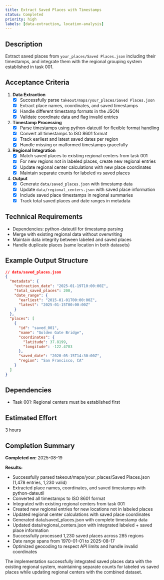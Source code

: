 ```yaml
---
title: Extract Saved Places with Timestamps
status: Completed
priority: high
labels: [data-extraction, location-analysis]
---
```


## Description

Extract saved places from `your_places/Saved Places.json` including their timestamps, and integrate them with the regional grouping system established in task 001.

## Acceptance Criteria

1. **Data Extraction**
   - [x] Successfully parse `takeout/maps/your_places/Saved Places.json`
   - [x] Extract place names, coordinates, and saved timestamps
   - [x] Handle different timestamp formats in the JSON
   - [x] Validate coordinate data and flag invalid entries

2. **Timestamp Processing**
   - [x] Parse timestamps using python-dateutil for flexible format handling
   - [x] Convert all timestamps to ISO 8601 format
   - [x] Track earliest and latest saved dates per region
   - [x] Handle missing or malformed timestamps gracefully

3. **Regional Integration**
   - [x] Match saved places to existing regional centers from task 001
   - [x] For new regions not in labeled places, create new regional entries
   - [x] Update regional center calculations with new place coordinates
   - [x] Maintain separate counts for labeled vs saved places

4. **Output**
   - [x] Generate `data/saved_places.json` with timestamp data
   - [x] Update `data/regional_centers.json` with saved place information
   - [x] Include saved place timestamps in regional summaries
   - [x] Track total saved places and date ranges in metadata

## Technical Requirements

- Dependencies: python-dateutil for timestamp parsing
- Merge with existing regional data without overwriting
- Maintain data integrity between labeled and saved places
- Handle duplicate places (same location in both datasets)

## Example Output Structure

```json
// data/saved_places.json
{
  "metadata": {
    "extraction_date": "2025-01-19T10:00:00Z",
    "total_saved_places": 200,
    "date_range": {
      "earliest": "2015-01-01T00:00:00Z",
      "latest": "2025-01-15T00:00:00Z"
    }
  },
  "places": [
    {
      "id": "saved_001",
      "name": "Golden Gate Bridge",
      "coordinates": {
        "latitude": 37.8199,
        "longitude": -122.4783
      },
      "saved_date": "2020-05-15T14:30:00Z",
      "region": "San Francisco, CA"
    }
  ]
}
```

## Dependencies

- Task 001: Regional centers must be established first

## Estimated Effort

3 hours

## Completion Summary

**Completed on:** 2025-08-19

**Results:**
- Successfully parsed takeout/maps/your_places/Saved Places.json (1,478 entries, 1,230 valid)
- Extracted place names, coordinates, and saved timestamps with python-dateutil
- Converted all timestamps to ISO 8601 format
- Integrated with existing regional centers from task 001 
- Created new regional entries for new locations not in labeled places
- Updated regional center calculations with saved place coordinates
- Generated data/saved_places.json with complete timestamp data
- Updated data/regional_centers.json with integrated labeled + saved place information
- Successfully processed 1,230 saved places across 285 regions
- Date range spans from 1970-01-01 to 2025-08-17
- Optimized geocoding to respect API limits and handle invalid coordinates

The implementation successfully integrated saved places data with the existing regional system, maintaining separate counts for labeled vs saved places while updating regional centers with the combined dataset.